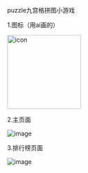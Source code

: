 puzzle九宫格拼图小游戏

1.图标（用ai画的）

<img width="170" alt="icon" src="https://github.com/1669215953/zle_Android_puzzle/assets/128670653/962b5da4-650a-40f6-a4d2-ae4cc1bfff87">

2.主页面

![image](https://github.com/1669215953/zle_Android_puzzle/assets/128670653/f8c7a6e0-dca8-4add-9110-6048a90e19fc)


3.排行榜页面

![image](https://github.com/1669215953/zle_Android_puzzle/assets/128670653/7a98d752-247a-4d0e-bbb9-d1f35b34eb00)
